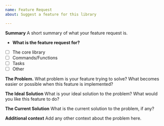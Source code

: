 ```yaml
---
name: Feature Request
about: Suggest a feature for this library

---
```


**Summary**
A short summary of what your feature request is.

* **What is the feature request for?**
- [ ] The core library
- [ ] Commands/Functions
- [ ] Tasks
- [ ] Other

**The Problem.**
What problem is your feature trying to solve?
What becomes easier or possible when this feature is implemented?

**The Ideal Solution**
What is your ideal solution to the problem?
What would you like this feature to do?

**The Current Solution**
What is the current solution to the problem, if any?

**Additional context**
Add any other context about the problem here.

